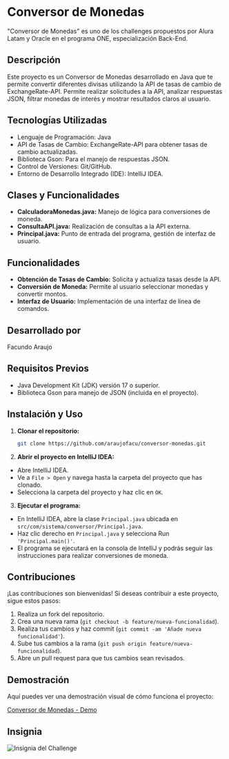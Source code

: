 # Conversor de Monedas

"Conversor de Monedas" es uno de los challenges propuestos por Alura Latam y Oracle en el programa ONE, especialización Back-End.

## Descripción

Este proyecto es un Conversor de Monedas desarrollado en Java que te permite convertir diferentes divisas utilizando la API de tasas de cambio de ExchangeRate-API. Permite realizar solicitudes a la API, analizar respuestas JSON, filtrar monedas de interés y mostrar resultados claros al usuario.

## Tecnologías Utilizadas

- Lenguaje de Programación: Java
- API de Tasas de Cambio: ExchangeRate-API para obtener tasas de cambio actualizadas.
- Biblioteca Gson: Para el manejo de respuestas JSON.
- Control de Versiones: Git/GitHub.
- Entorno de Desarrollo Integrado (IDE): IntelliJ IDEA.

## Clases y Funcionalidades

- **CalculadoraMonedas.java:** Manejo de lógica para conversiones de moneda.
- **ConsultaAPI.java:** Realización de consultas a la API externa.
- **Principal.java:** Punto de entrada del programa, gestión de interfaz de usuario.

## Funcionalidades

- **Obtención de Tasas de Cambio:** Solicita y actualiza tasas desde la API.
- **Conversión de Moneda:** Permite al usuario seleccionar monedas y convertir montos.
- **Interfaz de Usuario:** Implementación de una interfaz de línea de comandos.

## Desarrollado por

Facundo Araujo

## Requisitos Previos

- Java Development Kit (JDK) versión 17 o superior.
- Biblioteca Gson para manejo de JSON (incluida en el proyecto).

## Instalación y Uso

1. **Clonar el repositorio:**

   ```bash
   git clone https://github.com/araujofacu/conversor-monedas.git

2. **Abrir el proyecto en IntelliJ IDEA:**

- Abre IntelliJ IDEA.
- Ve a `File > Open` y navega hasta la carpeta del proyecto que has clonado.
- Selecciona la carpeta del proyecto y haz clic en `OK`.

3. **Ejecutar el programa:**
   
- En IntelliJ IDEA, abre la clase `Principal.java` ubicada en `src/com/sistema/conversor/Principal.java`.
- Haz clic derecho en `Principal.java` y selecciona Run `'Principal.main()'`.
- El programa se ejecutará en la consola de IntelliJ y podrás seguir las instrucciones para realizar conversiones de moneda.

## Contribuciones

¡Las contribuciones son bienvenidas! Si deseas contribuir a este proyecto, sigue estos pasos:

1. Realiza un fork del repositorio.
2. Crea una nueva rama (`git checkout -b feature/nueva-funcionalidad`).
3. Realiza tus cambios y haz commit (`git commit -am 'Añade nueva funcionalidad'`).
4. Sube tus cambios a la rama (`git push origin feature/nueva-funcionalidad`).
5. Abre un pull request para que tus cambios sean revisados.

## Demostración

Aquí puedes ver una demostración visual de cómo funciona el proyecto:

[Conversor de Monedas - Demo](https://youtu.be/MAvhkCw2Hvk)

## Insignia

![Insignia del Challenge](https://github.com/araujofacu/conversor-monedas/blob/main/Badge-Conversor.png)

